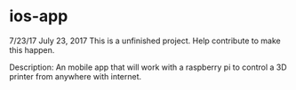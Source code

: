 # ios-app
7/23/17
July 23, 2017
This is a unfinished project. Help contribute to make this happen.

Description: An mobile app that will work with a raspberry pi to control a 3D printer from anywhere with internet.
